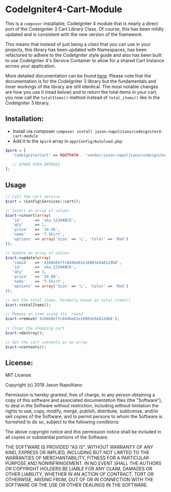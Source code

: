 # CodeIgniter4-Cart-Module
This is a `composer` installable, CodeIgniter 4 module that is nearly a direct port of the Codeigniter 3 Cart Library Class.
Of course, this has been mildly updated and is consistent with the new version of the framework.

This means that instead of just being a _class_ that you can use in your projects, this library
has been updated with Namespaces, has been refactored to adhere to the CodeIgniter style guide 
and also has been built to use CodeIgniter 4's Service Container to allow for a shared Cart instance 
across your application.  

More detailed documentation can be found [here](https://codeigniter.com/userguide3/libraries/cart.html). Please
note that the documentation is for the CodeIgniter 3 library but the fundamentals and inner workings of the 
library are still identical. The most notable changes are how you use it (read below) and to return 
the total items in your cart, you now call the `totalItems()` method instead of `total_items()` like in the
CodeIgniter 3 library.

## Installation:
 - Install via composer `composer install jason-napolitano/codeigniter4-cart-module`
 - Add it to the `$psr4` array in `app/Config/Autoload.php`:
 ```php
$psr4 = [
    'CodeIgniterCart' => ROOTPATH . 'vendor/jason-napolitano/codeigniter4-cart-module/src'

    // OTHER PSR4 ENTRIES
];
``` 
  
## Usage
 ```php
 // Call the cart service
 $cart = \Config\Services::cart();
 
 // Insert an array of values
 $cart->insert(array(
    'id'      => 'sku_1234ABCD',
    'qty'     => 1,
    'price'   => '19.56',
    'name'    => 'T-Shirt',
    'options' => array('Size' => 'L', 'Color' => 'Red')
));
 
 // Update an array of values
 $cart->update(array(
    'rowid'   => '4166b0e7fc8446e81e16883e9a812db8',
    'id'      => 'sku_1234ABCD',
    'qty'     => 3,
    'price'   => '24.89',
    'name'    => 'T-Shirt',
    'options' => array('Size' => 'L', 'Color' => 'Red')
));

// Get the total items. Formerly known as total_items()
$cart->totalItems();

// Remove an item using its `rowid`
$cart->remove('4166b0e7fc8446e81e16883e9a812db8');
   
// Clear the shopping cart
$cart->destroy();

// Get the cart contents as an array
$cart->contents();
```
 
## License:
 MIT License

Copyright (c) 2019 Jason Napolitano

Permission is hereby granted, free of charge, to any person obtaining a copy
of this software and associated documentation files (the "Software"), to deal
in the Software without restriction, including without limitation the rights
to use, copy, modify, merge, publish, distribute, sublicense, and/or sell
copies of the Software, and to permit persons to whom the Software is
furnished to do so, subject to the following conditions:

The above copyright notice and this permission notice shall be included in all
copies or substantial portions of the Software.

THE SOFTWARE IS PROVIDED "AS IS", WITHOUT WARRANTY OF ANY KIND, EXPRESS OR
IMPLIED, INCLUDING BUT NOT LIMITED TO THE WARRANTIES OF MERCHANTABILITY,
FITNESS FOR A PARTICULAR PURPOSE AND NONINFRINGEMENT. IN NO EVENT SHALL THE
AUTHORS OR COPYRIGHT HOLDERS BE LIABLE FOR ANY CLAIM, DAMAGES OR OTHER
LIABILITY, WHETHER IN AN ACTION OF CONTRACT, TORT OR OTHERWISE, ARISING FROM,
OUT OF OR IN CONNECTION WITH THE SOFTWARE OR THE USE OR OTHER DEALINGS IN THE
SOFTWARE.
